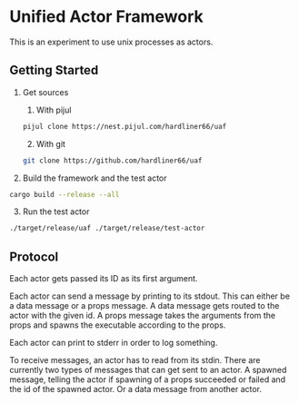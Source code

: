 # Unified Actor Framework

This is an experiment to use unix processes as actors.

## Getting Started

1) Get sources
   1) With pijul
   ```bash
   pijul clone https://nest.pijul.com/hardliner66/uaf
   ```

   2) With git
   ```bash
   git clone https://github.com/hardliner66/uaf
   ```

2) Build the framework and the test actor
```bash
cargo build --release --all
```

3) Run the test actor
```bash
./target/release/uaf ./target/release/test-actor
```

## Protocol
Each actor gets passed its ID as its first argument.

Each actor can send a message by printing to its stdout.
This can either be a data message or a props message. A data message gets routed to the actor with the given id.
A props message takes the arguments from the props and spawns the executable according to the props.

Each actor can print to stderr in order to log something.

To receive messages, an actor has to read from its stdin. There are currently two types of messages that can get sent
to an actor.
A spawned message, telling the actor if spawning of a props succeeded or failed and the id of the spawned actor.
Or a data message from another actor.